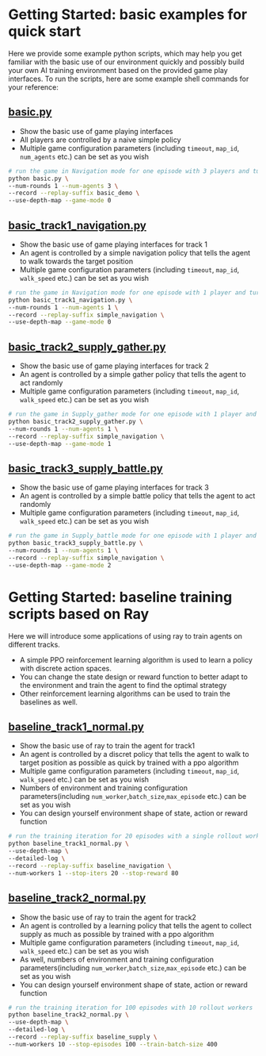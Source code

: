 # Getting Started: basic examples for quick start

Here we provide some example python scripts, which may help you get familiar with the basic use of our environment quickly and possibly build your own AI training environment based on the provided game play interfaces. To run the scripts, here are some example shell commands for your reference:

## [basic.py](basic.py)

- Show the basic use of game playing interfaces
- All players are controlled by a naive simple policy
- Multiple game configuration parameters (including `timeout`, `map_id`, `num_agents` etc.) can be set as you wish

```bash
# run the game in Navigation mode for one episode with 3 players and turn on depth map rendering
python basic.py \
--num-rounds 1 --num-agents 3 \
--record --replay-suffix basic_demo \
--use-depth-map --game-mode 0  
```

## [basic_track1_navigation.py](basic_track1_navigation.py)

- Show the basic use of game playing interfaces for track 1
- An agent is controlled by a simple navigation policy that tells the agent to walk towards the target position
- Multiple game configuration parameters (including `timeout`, `map_id`, `walk_speed` etc.) can be set as you wish

```bash
# run the game in Navigation mode for one episode with 1 player and turn on depth map rendering
python basic_track1_navigation.py \
--num-rounds 1 --num-agents 1 \
--record --replay-suffix simple_navigation \
--use-depth-map --game-mode 0
```

## [basic_track2_supply_gather.py](basic_track2_supply_gather.py)

- Show the basic use of game playing interfaces for track 2
- An agent is controlled by a simple gather policy that tells the agent to act randomly
- Multiple game configuration parameters (including `timeout`, `map_id`, `walk_speed` etc.) can be set as you wish

```bash
# run the game in Supply_gather mode for one episode with 1 player and turn on depth map rendering
python basic_track2_supply_gather.py \
--num-rounds 1 --num-agents 1 \
--record --replay-suffix simple_navigation \
--use-depth-map --game-mode 1
```

## [basic_track3_supply_battle.py](basic_track3_supply_battle.py)

- Show the basic use of game playing interfaces for track 3
- An agent is controlled by a simple battle policy that tells the agent to act randomly
- Multiple game configuration parameters (including `timeout`, `map_id`, `walk_speed` etc.) can be set as you wish

```bash
# run the game in Supply_battle mode for one episode with 1 player and turn on depth map rendering
python basic_track3_supply_battle.py \
--num-rounds 1 --num-agents 1 \
--record --replay-suffix simple_navigation \
--use-depth-map --game-mode 2
```

# Getting Started: baseline training scripts based on Ray

Here we will introduce some applications of using ray to train agents on different tracks.

- A simple PPO reinforcement learning algorithm is used to learn a policy with discrete action spaces.
- You can change the state design or reward function to better adapt to the environment
and train the agent to find the optimal strategy
- Other reinforcement learning algorithms can be used to train the baselines as well.

## [baseline_track1_normal.py](baseline_track1_normal.py)

- Show the basic use of ray to train the agent for track1
- An agent is controlled by a discret policy that tells the agent to walk to target position as possible as quick by trained with a ppo algorithm
- Multiple game configuration parameters (including `timeout`, `map_id`, `walk_speed` etc.) can be set as you wish
- Numbers of environment and training configuration parameters(including `num_worker`,`batch_size`,`max_episode` etc.) can be set as you wish
- You can design yourself environment shape of state, action or reward function

```bash
# run the training iteration for 20 episodes with a single rollout worker 
python baseline_track1_normal.py \
--use-depth-map \
--detailed-log \
--record --replay-suffix baseline_navigation \
--num-workers 1 --stop-iters 20 --stop-reward 80
```

## [baseline_track2_normal.py](baseline_track2_normal.py)

- Show the basic use of ray to train the agent for track2
- An agent is controlled by a learning policy that tells the agent to collect supply as much as possible  by trained with a ppo algorithm
- Multiple game configuration parameters (including `timeout`, `map_id`, `walk_speed` etc.) can be set as you wish
- As well, numbers of environment and training configuration parameters(including `num_worker`,`batch_size`,`max_episode` etc.) can be set as you wish
- You can design yourself environment shape of state, action or reward function

```bash
# run the training iteration for 100 episodes with 10 rollout workers
python baseline_track2_normal.py \
--use-depth-map \
--detailed-log \
--record --replay-suffix baseline_supply \
--num-workers 10 --stop-episodes 100 --train-batch-size 400
```
